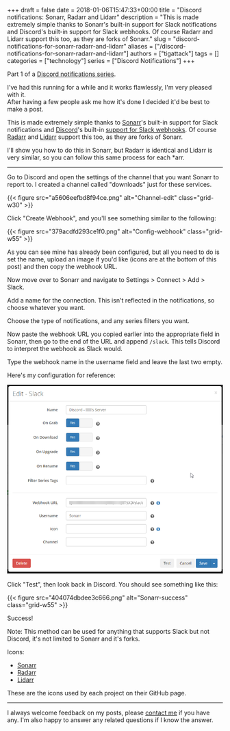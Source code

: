 +++
draft = false
date = 2018-01-06T15:47:33+00:00
title = "Discord notifications: Sonarr, Radarr and Lidarr"
description = "This is made extremely simple thanks to Sonarr's built-in support for Slack notifications and Discord's built-in support for Slack webhooks.  Of course Radarr and Lidarr support this too, as they are forks of Sonarr."
slug = "discord-notifications-for-sonarr-radarr-and-lidarr"
aliases = ["/discord-notifications-for-sonarr-radarr-and-lidarr"]
authors = ["tigattack"]
tags = []
categories = ["technology"]
series = ["Discord Notifications"]
+++

Part 1 of a [Discord notifications series](#see-also-in-discord-notifications).

I've had this running for a while and it works flawlessly, I'm very pleased with it.  
After having a few people ask me how it's done I decided it'd be best to make a post.

This is made extremely simple thanks to [Sonarr](https://github.com/Sonarr/Sonarr/)'s built-in support for Slack notifications and [Discord](https://discordapp.com/)'s built-in [support for Slack webhooks](https://discordapp.com/developers/docs/resources/webhook#execute-slackcompatible-webhook).
Of course [Radarr](https://github.com/Radarr/Radarr/) and [Lidarr](https://github.com/lidarr/Lidarr/) support this too, as they are forks of Sonarr.

I'll show you how to do this in Sonarr, but Radarr is identical and Lidarr is very similar, so you can follow this same process for each *arr.

---

Go to Discord and open the settings of the channel that you want Sonarr to report to. I created a channel called "downloads" just for these services.

{{< figure src="a5606eefbd8f94ce.png" alt="Channel-edit" class="grid-w30" >}}

Click "Create Webhook", and you'll see something similar to the following:

{{< figure src="379acdfd293ce1f0.png" alt="Config-webhook" class="grid-w55" >}}

As you can see mine has already been configured, but all you need to do is set the name, upload an image if you'd like (icons are at the bottom of this post) and then copy the webhook URL.

Now move over to Sonarr and navigate to Settings > Connect > Add > Slack.

Add a name for the connection. This isn't reflected in the notifications, so choose whatever you want.

Choose the type of notifications, and any series filters you want.

Now paste the webhook URL you copied earlier into the appropriate field in Sonarr, then go to the end of the URL and append `/slack`. This tells Discord to interpret the webhook as Slack would.

Type the webhook name in the username field and leave the last two empty.

Here's my configuration for reference:

![Sonarr-config](df11f44f88de21b2.png)

Click "Test", then look back in Discord. You should see something like this:

{{< figure src="404074dbdee3c666.png" alt="Sonarr-success" class="grid-w55" >}}

Success!

Note: This method can be used for anything that supports Slack but not Discord, it's not limited to Sonarr and it's forks.

Icons:

* [Sonarr](https://avatars3.githubusercontent.com/u/1082903)
* [Radarr](https://avatars1.githubusercontent.com/u/25025331)
* [Lidarr](https://avatars1.githubusercontent.com/u/28475832)

These are the icons used by each project on their GitHub page.

---

I always welcome feedback on my posts, please [contact me](/contact) if you have any. I'm also happy to answer any related questions if I know the answer.
